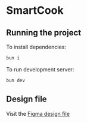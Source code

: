 # SmartCook

## Running the project

To install dependencies:

```bash
bun i
```

To run development server:

```bash
bun dev
```

## Design file

Visit the [Figma design file](https://www.figma.com/file/BHKZ042rxTdIOJhQVMwwY9/SmartCook?type=design&node-id=0%3A1&mode=design&t=tc2wsWI4isDCTCaz-1)
